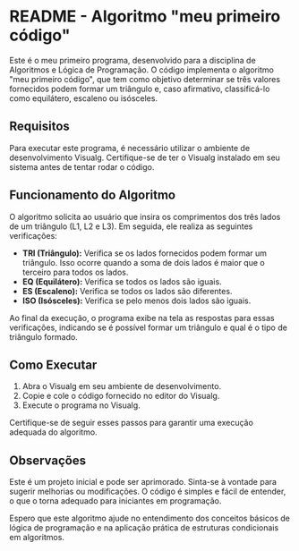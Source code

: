 # README - Algoritmo "meu primeiro código"

Este é o meu primeiro programa, desenvolvido para a disciplina de Algoritmos e Lógica de Programação. O código implementa o algoritmo "meu primeiro código", que tem como objetivo determinar se três valores fornecidos podem formar um triângulo e, caso afirmativo, classificá-lo como equilátero, escaleno ou isósceles.

## Requisitos

Para executar este programa, é necessário utilizar o ambiente de desenvolvimento Visualg. Certifique-se de ter o Visualg instalado em seu sistema antes de tentar rodar o código.

## Funcionamento do Algoritmo

O algoritmo solicita ao usuário que insira os comprimentos dos três lados de um triângulo (L1, L2 e L3). Em seguida, ele realiza as seguintes verificações:

- **TRI (Triângulo):** Verifica se os lados fornecidos podem formar um triângulo. Isso ocorre quando a soma de dois lados é maior que o terceiro para todos os lados.
- **EQ (Equilátero):** Verifica se todos os lados são iguais.
- **ES (Escaleno):** Verifica se todos os lados são diferentes.
- **ISO (Isósceles):** Verifica se pelo menos dois lados são iguais.

Ao final da execução, o programa exibe na tela as respostas para essas verificações, indicando se é possível formar um triângulo e qual é o tipo de triângulo formado.

## Como Executar

1. Abra o Visualg em seu ambiente de desenvolvimento.
2. Copie e cole o código fornecido no editor do Visualg.
3. Execute o programa no Visualg.

Certifique-se de seguir esses passos para garantir uma execução adequada do algoritmo.

## Observações

Este é um projeto inicial e pode ser aprimorado. Sinta-se à vontade para sugerir melhorias ou modificações. O código é simples e fácil de entender, o que o torna adequado para iniciantes em programação.

Espero que este algoritmo ajude no entendimento dos conceitos básicos de lógica de programação e na aplicação prática de estruturas condicionais em algoritmos.